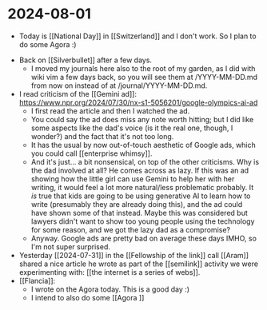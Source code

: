# 2024-08-01
* Today is [[National Day]] in [[Switzerland]] and I don't work. So I plan to do some Agora :)
- Back on [[Silverbullet]] after a few days.
  - I moved my journals here also to the root of my garden, as I did with wiki vim a few days back, so you will see them at /YYYY-MM-DD.md from now on instead of at /journal/YYYY-MM-DD.md.
- I read criticism of the [[Gemini ad]]: https://www.npr.org/2024/07/30/nx-s1-5056201/google-olympics-ai-ad
  - I first read the article and then I watched the ad. 
  - You could say the ad does miss any note worth hitting; but I did like some aspects like the dad's voice (is it the real one, though, I wonder?) and the fact that it's not too long.
  - It has the usual by now out-of-touch aesthetic of Google ads, which you could call [[enterprise whimsy]]. 
  - And it's just... a bit nonsensical, on top of the other criticisms. Why is the dad involved at all? He comes across as lazy. If this was an ad showing how the little girl can use Gemini to help her with her writing, it would feel a lot more natural/less problematic probably. It *is* true that kids are going to be using generative AI to learn how to write (presumably they are already doing this), and the ad could have shown some of that instead. Maybe this was considered but lawyers didn't want to show too young people using the technology for some reason, and we got the lazy dad as a compromise?
  - Anyway. Google ads are pretty bad on average these days IMHO, so I'm not super surprised.
- Yesterday [[2024-07-31]] in the [[Fellowship of the link]] call [[Aram]] shared a nice article he wrote as part of the [[semilink]] activity we were experimenting with: [[the internet is a series of webs]].
- [[Flancia]]:
  - I wrote on the Agora today. This is a good day :)
  - I intend to also do some [[Agora ]]
